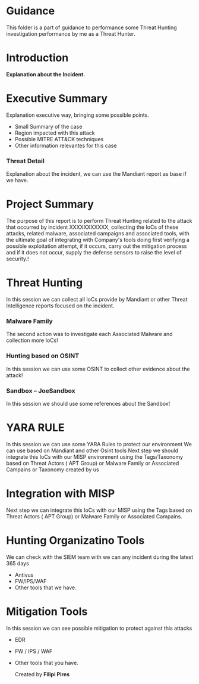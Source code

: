 # Guidance

This folder is a part of guidance to performance some Threat Hunting investigation
performance by me as a Threat Hunter.

# Introduction

**Explanation about the Incident.**

# Executive Summary

Explanation executive way, bringing some possible points.
- Small Summary of the case
- Region impacted with this attack
- Possible MITRE ATT&CK techniques
- Other information relevantes for this case

### Threat Detail
Explanation about the incident, we can use the Mandiant report as base if we have.

# Project Summary 

The purpose of this report is to perform Threat Hunting related to the attack that occurred by incident XXXXXXXXXXX, collecting the IoCs of these attacks, related malware, associated campaigns and associated tools, with the ultimate goal of integrating with Company's tools doing first verifying a possible exploitation attempt, if it occurs, carry out the mitigation process and if it does not occur, supply the defense sensors to raise the level of security.!

# Threat Hunting

In this session we can collect all IoCs provide by Mandiant or other Threat Intelligence reports focused on the incident.

### Malware Family 

The second action was to investigate each Associated Malware and collection more IoCs!

### Hunting based on OSINT

In this session we can use some OSINT to collect other evidence about the attack!

### Sandbox – JoeSandbox

In this session we should use some references about the Sandbox!

# YARA RULE

In this session we can use some YARA Rules to protect our environment
We can use based on Mandiant and other Osint tools
Next step we should integrate this IoCs with our MISP environment using the Tags/Taxonomy based on Threat Actors ( APT Group) or Malware Family or Associated Campains or Taxonomy created by us

# Integration with MISP

Next step we can integrate this IoCs with our MISP using the Tags based
on Threat Actors ( APT Group) or Malware Family or Associated Campains.

# Hunting Organizatino Tools

We can check with the SIEM team with we can any incident during the
latest 365 days

- Antivus
- FW/IPS/WAF
- Other tools that we have.

# Mitigation Tools

In this session we can see possible mitigation to protect against this attacks
- EDR
- FW / IPS / WAF
- Other tools that you have.

  Created by **Filipi Pires**



